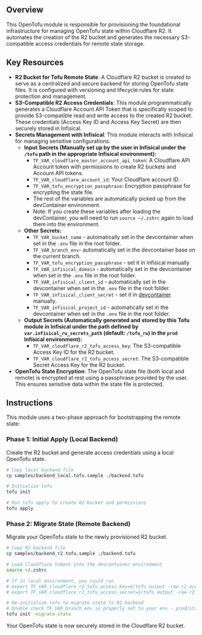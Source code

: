 ## Overview

This OpenTofu module is responsible for provisioning the foundational infrastructure for managing OpenTofu state within Cloudflare R2. It automates the creation of the R2 bucket and generates the necessary S3-compatible access credentials for remote state storage.

## Key Resources

- **R2 Bucket for Tofu Remote State**: A Cloudflare R2 bucket is created to serve as a centralized and secure backend for storing OpenTofu state files. It is configured with versioning and lifecycle rules for state protection and management.
- **S3-Compatible R2 Access Credentials**: This module programmatically generates a Cloudflare Account API Token that is specifically scoped to provide S3-compatible read and write access to the created R2 bucket. These credentials (Access Key ID and Access Key Secret) are then securely stored in Infisical.
- **Secrets Management with Infisical**: This module interacts with Infisical for managing sensitive configurations.
  - **Input Secrets (Manually set up by the user in Infisical under the `/tofu` path in the appropriate Infisical environment):**
    - `TF_VAR_cloudflare_master_account_api_token`: A Cloudflare API Account token with permissions to create R2 buckets and Account API tokens.
    - `TF_VAR_cloudflare_account_id`: Your Cloudflare account ID.
    - `TF_VAR_tofu_encryption_passphrase`: Encryption passphrase for encrypting the state file.
    - The rest of the variables are automatically picked up from the devContainer environment.
    - Note: If you create these variables after loading the devContainer, you will need to run `source ~/.zshrc` again to load them into the environment.
  - **Other Secrets:**
    - `TF_VAR_bucket_name` - automatically set in the devcontainer when set in the `.env` file in the root folder.
    - `TF_VAR_branch_env`- automatically set in the devcontainer base on the current branch.
    - `TF_VAR_tofu_encryption_passphrase` - set it in infisical manually
    - `TF_VAR_infisical_domain` - automatically set in the devcontainer when set in the `.env` file in the root folder.
    - `TF_VAR_infisical_client_id` - automatically set in the devcontainer when set in the `.env` file in the root folder.
    - `TF_VAR_infisical_client_secret` - set it in [devcontainer](/.devcontainer/README.md) manually.
    - `TF_VAR_infisical_project_id` - automatically set in the devcontainer when set in the `.env` file in the root folder.
  - **Output Secrets (Automatically generated and stored by this Tofu module in Infisical under the path defined by `var.infisical_rw_secrets_path` (default: `/tofu_rw`) in the `prod` Infisical environment):**
    - `TF_VAR_cloudflare_r2_tofu_access_key`: The S3-compatible Access Key ID for the R2 bucket.
    - `TF_VAR_cloudflare_r2_tofu_access_secret`: The S3-compatible Secret Access Key for the R2 bucket.
- **OpenTofu State Encryption**: The OpenTofu state file (both local and remote) is encrypted at rest using a passphrase provided by the user. This ensures sensitive data within the state file is protected.

## Instructions

This module uses a two-phase approach for bootstrapping the remote state:

### Phase 1: Initial Apply (Local Backend)

Create the R2 bucket and generate access credentials using a local OpenTofu state.

```bash
# Copy local backend file
cp samples/backend_local.tofu.sample ./backend.tofu

# Initialize tofu
tofu init

# Run tofu apply to create R2 bucket and permissions
tofu apply
```

### Phase 2: Migrate State (Remote Backend)

Migrate your OpenTofu state to the newly provisioned R2 bucket.

```bash
# Copy R2 backend file
cp samples/backend_r2.tofu.sample ./backend.tofu

# Load Cloudflare tokens into the devcontainer environment
source ~/.zshrc

# If in local environment, you could run
# export TF_VAR_cloudflare_r2_tofu_access_key=$(tofu output -raw r2_access_key_id)
# export TF_VAR_cloudflare_r2_tofu_access_secret=$(tofu output -raw r2_secret_access_key)

# Re-initialize tofu to migrate state to R2 backend
# Double check TF_VAR_branch_env is properly set to your env - prod/staging/dev - everytime you checkout a new branch.
tofu init -migrate-state
```

Your OpenTofu state is now securely stored in the Cloudflare R2 bucket.
